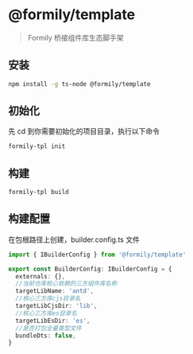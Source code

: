 # @formily/template

> Formily 桥接组件库生态脚手架

## 安装

```bash
npm install -g ts-node @formily/template
```

## 初始化

先 cd 到你需要初始化的项目目录，执行以下命令

```bash
formily-tpl init
```

## 构建

```bash
formily-tpl build
```

## 构建配置

在包根路径上创建，builder.config.ts 文件

```ts
import { IBuilderConfig } from '@formily/template'

export const BuilderConfig: IBuilderConfig = {
  externals: {},
  //当前仓库核心依赖的三方组件库名称
  targetLibName: 'antd',
  //核心三方库cjs目录名
  targetLibCjsDir: 'lib',
  //核心三方库es目录名
  targetLibEsDir: 'es',
  //是否打包全量类型文件
  bundleDts: false,
}
```
